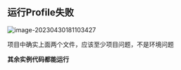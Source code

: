 ## 运行Profile失败

![image-20230430181103427](C:\Users\86198\Desktop\OS\proj205-ebpf-k8s\doc\log\Wang\image\image-20230430181103427.png)



项目中确实上面两个文件，应该至少项目问题，不是环境问题

**其余实例代码都能运行**